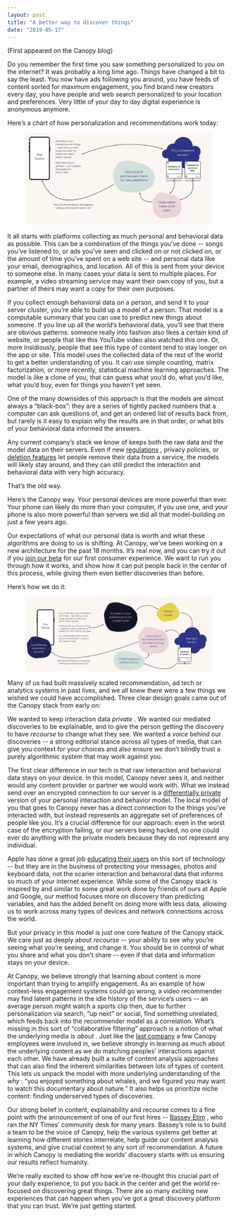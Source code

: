 ```yaml
---
layout: post
title: "A better way to discover things"
date: "2019-05-17"
---
```


<P>(First appeared on the Canopy blog)
<p>Do you remember the first time you saw something personalized to you on the internet? It was probably a long time ago. Things have changed a bit to say the least. You now have ads following you around, you have feeds of content sorted for maximum engagement, you find brand new creators every day, you have people and web search personalized to your location and preferences. Very little of your day to day digital experience is anonymous anymore.</p>
                    <p>Here’s a chart of how personalization and recommendations work today:</p>
                    <figure style="max-width:1212pxpx" class="w-richtext-align-fullwidth w-richtext-figure-type-image">
                        <div>
                            <img src="/images/5d7d4be1a3db083a0e339bfd_oldway.png" alt="" class="big"/>
                        </div>
                    </figure>
                    <p>It all starts with platforms collecting as much personal and behavioral data as possible. This can be a combination of the things you’ve done -- songs you’ve listened to, or ads you’ve seen and clicked on or not clicked on, or the amount of time you’ve spent on a web site -- and personal data like your email, demographics, and location. All of this is sent from your device to someone else. In many cases your data is sent to multiple places. For example, a video streaming service may want their own copy of you, but a partner of theirs may want a copy for their own purposes.</p>
                    <p>
                        If you collect enough behavioral data on a person, and send it to your server cluster, you’re able to build up a model of a person. That model is a computable summary that you can use to predict new things about someone. If you line up all the world’s behavioral data, you’ll see that there are obvious patterns: someone really into fashion also likes a certain kind of website, or people that like this YouTube video also watched 
                        <em>this</em>
                         one. Or, more insidiously, people that see this type of content tend to stay longer on the app or site. This model uses the collected data of the rest of the world to get a better understanding of you. It can use simple counting, matrix factorization, or more recently, statistical machine learning approaches. The model is like a clone of you, that can guess what you’d do, what you’d like, what you’d buy, even for things you haven’t yet seen.
                    </p>
                    <p>One of the many downsides of this approach is that the models are almost always a “black-box”: they are a series of tightly packed numbers that a computer can ask questions of, and get an ordered list of results back from, but rarely is it easy to explain why the results are in that order, or what bits of your behavioral data informed the answers.</p>
                    <p>
                        Any current company’s stack we know of keeps both the raw data and the model data on their servers. Even if new 
                        <a href="https://eugdpr.org/">regulations</a>
                        , privacy policies, or 
                        <a href="https://arstechnica.com/tech-policy/2019/05/google-unveils-auto-delete-for-location-web-activity-and-app-usage-data/">deletion features</a>
                         let people remove their data from a service, the models will likely stay around, and they can still predict the interaction and behavioral data with very high accuracy.
                    </p>
                    <p>That’s the old way. </p>
                    <p>Here’s the Canopy way. Your personal devices are more powerful than ever. Your phone can likely do more than your computer, if you use one, and your phone is also more powerful than servers we did all that model-building on just a few years ago.</p>
                    <p>
                        Our expectations of what our personal data is worth and what these algorithms are doing to us is shifting. At Canopy, we’ve been working on a new architecture for the past 18 months. It’s real now, and you can try it out if you 
                        <a href="https://canopy.cr/beta/">join our beta</a>
                         for our first consumer experience. We want to run you through how it works, and show how it can put people back in the center of this process, while giving them even better discoveries than before.
                    </p>
                    <p>Here’s how we do it:</p>
                    <figure style="max-width:1456pxpx" class="w-richtext-align-fullwidth w-richtext-figure-type-image">
                        <div>
                            <img src="/images/5d7d4be117c02c8fc2d9a725_canopyway.png" alt="" class="big"/>
                        </div>
                    </figure>
                    <p>Many of us had built massively scaled recommendation, ad tech or analytics systems in past lives, and we all knew there were a few things we wished we could have accomplished. Three clear design goals came out of the Canopy stack from early on:</p>
                    <p>
                        We wanted to keep interaction data 
                        <em>private</em>
                        . We wanted our mediated discoveries to be explainable, and to give the person getting the discovery to have 
                        <em>recourse</em>
                         to change what they see. We wanted a 
                        <em>voice</em>
                         behind our discoveries -- a strong editorial stance across all types of media, that can give you context for your choices and also ensure we don’t blindly trust a purely algorithmic system that may work against you.
                    </p>
                    <p>
                        The first clear difference in our tech is that raw interaction and behavioral data stays on your device. In this model, Canopy never sees it, and neither would any content provider or partner we would work with. What we instead send over an encrypted connection to our server is a 
                        <a href="https://en.wikipedia.org/wiki/Differential_privacy">differentially private</a>
                         version of your personal interaction and behavior model. The local model of you that goes to Canopy never has a direct connection to the things you’ve interacted with, but instead represents an aggregate set of preferences of people like you. It’s a crucial difference for our approach: even in the worst case of the encryption failing, or our servers being hacked, no one could ever do anything with the private models because they do not represent any individual.
                    </p>
                    <p>
                        Apple has done a great job 
                        <a href="https://machinelearning.apple.com/2017/12/06/learning-with-privacy-at-scale.html">educating their users</a>
                         on this sort of technology -- but they are in the business of protecting your messages, photos and keyboard data, not the scarier interaction and behavioral data that informs so much of your internet experience. While some of the Canopy stack is inspired by and similar to some great work done by friends of ours at Apple and Google, our method focuses more on discovery than predicting variables, and has the added benefit on doing more with less data, allowing us to work across many types of devices and network connections across the world.
                    </p>
                    <p>
                        But your privacy in this model is just one core feature of the Canopy stack. We care just as deeply about 
                        <em>recourse</em>
                         -- your ability to see why you’re seeing what you’re seeing, and change it. You should be in control of what you share and what you don’t share -- even if that data and information stays on your device.
                    </p>
                    <p>
                        At Canopy, we believe strongly that learning about content is more important than trying to amplify engagement. As an example of how context-less engagement systems could go wrong, a video recommender may find latent patterns in the idle history of the service’s users -- an average person might watch a sports clip then, due to further personalization via search, “up next” or social, find something unrelated, which feeds back into the recommender model as a correlation. What’s missing in this sort of “collaborative filtering” approach is a notion of what the underlying media is 
                        <em>about</em>
                        . Just like the 
                        <a href="https://notes.variogr.am/2012/12/11/how-music-recommendation-works-and-doesnt-work/">last company</a>
                         a few Canopy employees were involved in, we believe strongly in learning as much about the underlying content as we do matching peoples’ interactions against each other. We have already built a suite of content analysis approaches that can also find the inherent similarities between lots of types of content. This lets us unpack the model with more underlying understanding of the 
                        <em>why</em>
                        : “you enjoyed something about whales, and we figured you may want to watch this documentary about nature.” It also helps us prioritize niche content: finding underserved types of discoveries.
                    </p>
                    <p>
                        Our strong belief in content, explainability and recourse comes to a fine point with the announcement of one of our first hires -- 
                        <a href="https://www.cnet.com/news/recommendations-start-up-canopy-hires-vets-of-instagram-new-york-times/">Bassey Etim</a>
                        , who ran the NY Times’ community desk for many years. Bassey’s role is to build a team to be the voice of Canopy, help the various systems get better at learning how different stories interrelate, help guide our content analysis systems, and give crucial context to any sort of recommendation. A future in which Canopy is mediating the worlds’ discovery starts with us ensuring our results reflect humanity.
                    </p>
                    <p>We’re really excited to show off how we’ve re-thought this crucial part of your daily experience, to put you back in the center and get the world re-focused on discovering great things. There are so many exciting new experiences that can happen when you’ve got a great discovery platform that you can trust. We’re just getting started.</p>
